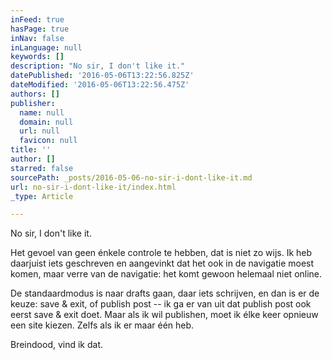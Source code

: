 ```yaml
---
inFeed: true
hasPage: true
inNav: false
inLanguage: null
keywords: []
description: "No sir, I don't like it."
datePublished: '2016-05-06T13:22:56.825Z'
dateModified: '2016-05-06T13:22:56.475Z'
authors: []
publisher:
  name: null
  domain: null
  url: null
  favicon: null
title: ''
author: []
starred: false
sourcePath: _posts/2016-05-06-no-sir-i-dont-like-it.md
url: no-sir-i-dont-like-it/index.html
_type: Article

---
```

No sir, I don't like it.

Het gevoel van geen énkele controle te hebben, dat is niet zo wijs. Ik heb daarjuist iets geschreven en aangevinkt dat het ook in de navigatie moest komen, maar verre van de navigatie: het komt gewoon helemaal niet online.

De standaardmodus is naar drafts gaan, daar iets schrijven, en dan is er de keuze: save & exit, of publish post -- ik ga er van uit dat publish post ook eerst save & exit doet. Maar als ik wil publishen, moet ik élke keer opnieuw een site kiezen. Zelfs als ik er maar één heb.

Breindood, vind ik dat.